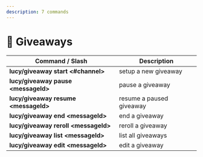 ```yaml
---
description: 7 commands
---
```


# 🎉 Giveaways

| Command / Slash                   | Description              |
| --------------------------------- | ------------------------ |
| **lucy/giveaway start \<#channel>**   | setup a new giveaway     |
| **lucy/giveaway pause \<messageId>**  | pause a giveaway         |
| **lucy/giveaway resume \<messageId>** | resume a paused giveaway |
| **lucy/giveaway end \<messageId>**    | end a giveaway           |
| **lucy/giveaway reroll \<messageId>** | reroll a giveaway        |
| **lucy/giveaway list \<messageId>**   | list all giveaways       |
| **lucy/giveaway edit \<messageId>**   | edit a giveaway          |
